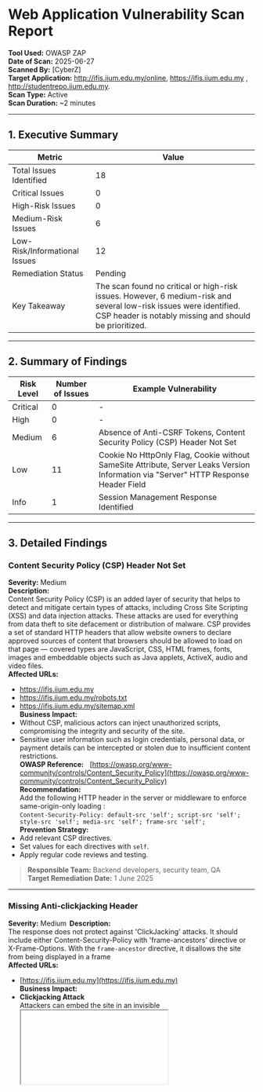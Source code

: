 # Web Application Vulnerability Scan Report

**Tool Used:** OWASP ZAP  
**Date of Scan:** 2025-06-27  
**Scanned By:** [CyberZ]  
**Target Application:** http://ifis.iium.edu.my/online, https://ifis.iium.edu.my , http://studentrepo.iium.edu.my.  
**Scan Type:** Active   
**Scan Duration:** ~2 minutes  

---

## 1. Executive Summary

| Metric                          | Value                                     |
|--------------------------------|-------------------------------------------|
| Total Issues Identified        | 18                                        |
| Critical Issues                | 0                                         |
| High-Risk Issues               | 0                                         |
| Medium-Risk Issues             | 6                                         |
| Low-Risk/Informational Issues | 12                                         |
| Remediation Status             | Pending                                   |
| Key Takeaway                   | The scan found no critical or high-risk issues. However, 6 medium-risk and several low-risk issues were identified. CSP header is notably missing and should be prioritized. |

---

## 2. Summary of Findings

| Risk Level | Number of Issues | Example Vulnerability                    |
|------------|------------------|------------------------------------------|
| Critical   | 0                | -                                        |
| High       | 0                | -                                        |
| Medium     | 6                | Absence of Anti-CSRF Tokens, Content Security Policy (CSP) Header Not Set |
| Low        | 11                | Cookie No HttpOnly Flag, Cookie without SameSite Attribute, Server Leaks Version Information via "Server" HTTP Response Header Field |
| Info       | 1                | Session Management Response Identified |

---

## 3. Detailed Findings

### Content Security Policy (CSP) Header Not Set

**Severity:** Medium    
**Description:**    
Content Security Policy (CSP) is an added layer of security that helps to detect and mitigate certain types of attacks, including Cross Site Scripting (XSS) and data injection attacks. These attacks are used for everything from data theft to site defacement or distribution of malware. CSP provides a set of standard HTTP headers that allow website owners to declare approved sources of content that browsers should be allowed to load on that page — covered types are JavaScript, CSS, HTML frames, fonts, images and embeddable objects such as Java applets, ActiveX, audio and video files.  
**Affected URLs:**    
- https://ifis.iium.edu.my
- https://ifis.iium.edu.my/robots.txt
- https://ifis.iium.edu.my/sitemap.xml  
**Business Impact:**    
- Without CSP, malicious actors can inject unauthorized scripts, compromising the integrity and security of the site.
- Sensitive user information such as login credentials, personal data, or payment details can be intercepted or stolen due to insufficient content restrictions.  
**OWASP Reference:**    
[https://owasp.org/www-community/controls/Content_Security_Policy](https://owasp.org/www-community/controls/Content_Security_Policy)  
**Recommendation:**  
Add the following HTTP header in the server or middleware to enforce same-origin-only loading :  
`Content-Security-Policy: default-src 'self'; script-src 'self'; style-src 'self'; media-src 'self'; frame-src 'self';`  
**Prevention Strategy:**    
- Add relevant CSP directives.
- Set values for each directives with `self`.
- Apply regular code reviews and testing.  
> **Responsible Team:** Backend developers, security team, QA   
> **Target Remediation Date:** 1 June 2025

---

### Missing Anti-clickjacking Header

**Severity:** Medium  
**Description:**  
The response does not protect against 'ClickJacking' attacks. It should include either Content-Security-Policy with 'frame-ancestors' directive or X-Frame-Options. With the `frame-ancestor` directive, it disallows the site from being displayed in a frame  
**Affected URLs:**
- [https://ifis.iium.edu.my](https://ifis.iium.edu.my)  
**Business Impact:**    
- **Clickjacking Attack**  
    Attackers can embed the site in an invisible <iframe> and tricks users into clicking buttons or links while thinking they are interacting with something else.  
- **Phishing & Brand Abuse**  
    Malicious actors can embed site within deceptive pages, making it appears as if the content is legit.  
**OWASP Reference:**  [https://owasp.org/www-community/attacks/Clickjacking](https://owasp.org/www-community/attacks/Clickjacking)  
**Recommendation:**
In the server or middleware use this header to restrict all resource types to self and block framing :  
`Content-Security-Policy: default-src 'self'; script-src 'self'; style-src 'self'; media-src 'self'; frame-src 'self'; frame-ancestors 'none';`  
**Prevention Strategy:**    
- Add `frame-ancestor` directive for the Content Security Policy.
- Set value of the directive with `none`.
- Apply regular code reviews and testing.  

> **Responsible Team:** Backend developers, security team, QA   
> **Target Remediation Date:** 1 June 2025

---

### Server Leaks Version Information via "Server" HTTP Response Header Field
**Severity:** Low  
**Description:**  
The web/application server is leaking version information via the "Server" HTTP response header. Access to such information may facilitate attackers identifying other vulnerabilities your web/application server is subject to.  
**Affected URLs:**
- [https://ifis.iium.edu.my](https://ifis.iium.edu.my)  
**Business Impact:**    
- Helps attackers identify specific software and version, making targeted exploits easier.
- Increases the risk of automated attacks using known vulnerabilities.
- May lead to full system compromise if known exploits are available for the disclosed version.  
**OWASP Reference:** [https://owasp.org/www-project-secure-headers/](https://owasp.org/www-project-secure-headers/)  
**Recommendation:**  
Configure the web server to either remove the "Server" HTTP response header entirely or replace it with a generic value (e.g., "Web Server") to prevent disclosing detailed version information that could aid attackers in identifying and exploiting known vulnerabilities.  
`# Apache (httpd.conf or .htaccess)
ServerSignature Off
ServerTokens Prod
<IfModule mod_headers.c>
    Header always unset Server
    Header always set Server "Web Server"
</IfModule>`

- **Prevention Strategy:**    
  - Disable or modify the "Server" header in the web server configuration (e.g., Apache, Nginx, IIS).  
  - Use a reverse proxy (like Nginx or HAProxy) to strip or overwrite response headers.  
  - Regularly update and patch web server software to reduce risk even if version info is exposed.  
  - Conduct security scans to detect unintentional header exposures.  
  - Implement security headers using a Web Application Firewall (WAF) or middleware solutions.   
> **Responsible Team:** Backend developers, security team, QA   
> **Target Remediation Date:** 1 June 2025

---


###  Content Security Policy (CSP) Header Not Set  
**Severity:** Medium  
**Confidence:** High  
**Description:**  
The application does not implement a Content Security Policy (CSP) header, which helps mitigate attacks like Cross-Site Scripting (XSS).  
**Affected URL:** http://ifis.iium.edu.my/online  
**Business Impact:**  
Without CSP, browsers will load resources from any origin, increasing the risk of script injection attacks.  
**Recommendation:**  
Add the following HTTP header in the server or middleware to enforce same-origin-only loading :  
`Content-Security-Policy: default-src 'self'; script-src 'self'; style-src 'self'; media-src 'self'; frame-src 'self';`   
**OWASP Reference:** https://owasp.org/www-community/controls/Content_Security_Policy  
> **Responsible Team:** Backend Developers  
> **Target Remediation Date:** 1 June 2025

---

###  Absence of Anti-CSRF Tokens  
**Severity:** Medium  
**Confidence:** Low  
**Description:**  
No Anti-CSRF tokens were found in a HTML submission form.  
**Affected URL:** http://ifis.iium.edu.my/online  
**Business Impact:**  
The risk of information disclosure is dramatically increased when the target site is vulnerable to XSS, because XSS can be used as a platform for CSRF, allowing the attack to operate within the bounds of the same-origin policy.  
**Recommendation:**  
Register a vetted CSRF protection library at the framework level.  
`<!-- in the <head> -->`  
`<script src="/CSRFGuard.js"></script>`  
**OWASP Reference:** https://owasp.org/www-community/attacks/csrf  
> **Responsible Team:** Backend Developers  
> **Target Remediation Date:** 1 June 2025

---

###  Cookie No HttpOnly Flag
**Severity:** Low  
**Confidence:** Medium  
**Description:**  
A cookie has been set without the HttpOnly flag, which means that the cookie can be accessed by JavaScript.  
**Affected URL:** http://ifis.iium.edu.my/online  
**Business Impact:**  
Malicious script can be run on this page then the cookie will be accessible and can be transmitted to another site. If this is a session cookie then session hijacking may be possible.  
**Recommendation:**  
At the application or proxy layer, ensure every Set-Cookie header includes HttpOnly (and ideally Secure/SameSite) to prevent JavaScript access.  
`## Node.js ##`
`app.use(require('express-session')({
  name: 'sid',
  secret: process.env.SESSION_SECRET,
  resave: false,
  saveUninitialized: false,
  cookie: {
    httpOnly: true,
    secure: true,
    sameSite: 'Strict',
    maxAge: 3600000
  }
}));`  

`## PHP (7.3+) ##`
`setcookie(
  'session_id',
  $token,
  [
    'expires'  => time() + 3600,
    'path'     => '/',
    'domain'   => 'example.com',
    'secure'   => true,
    'httponly' => true,
    'samesite' => 'Strict'
  ]
);`

`## Apache (httpd.conf or .htaccess)## `  
`<IfModule mod_headers.c>
    Header always edit Set-Cookie ^(.*)$ $1;HttpOnly;Secure
</IfModule>`  
**OWASP Reference:** https://owasp.org/www-community/HttpOnly  
> **Responsible Team:** Backend Developers  
> **Target Remediation Date:** 1 June 2025

---

###  Cookie without SameSite Attribute
**Severity:** Low  
**Confidence:** Medium  
**Description:**  
A cookie has been set without the SameSite attribute, which means that the cookie can be sent as a result of a 'cross-site' request.  
**Affected URL:** http://ifis.iium.edu.my/online  
**Business Impact:**  
Attackers can perform unauthorized actions on behalf of authenticated users, leading to data loss, account manipulation, or financial fraud.  
**Recommendation:**  
Set all Set-Cookie headers with SameSite=Strict (or Lax)  
`Set-Cookie: sessionId=abc123; Path=/; HttpOnly; Secure; SameSite=Strict`  
**OWASP Reference:** https://owasp.org/www-community/SameSite  
> **Responsible Team:** Backend Developers  
> **Target Remediation Date:** 1 June 2025

---

###  Server Leaks Version Information via 'Server' HTTP Header  
**Severity:** Low  
**Confidence:** High  
**Description:**  
The 'Server' header discloses the web server version used by the application.  
**Affected URL:** http://ifis.iium.edu.my/online  
**Business Impact:**  
Facilitates fingerprinting attacks and exploitation of known vulnerabilities.  
**Recommendation:**  
Configure server to hide version info in the response headers.
`# Apache (httpd.conf or .htaccess)
ServerSignature Off
ServerTokens Prod
<IfModule mod_headers.c>
    Header always unset Server
    Header always set Server "Web Server"
</IfModule>`  
**OWASP Reference:** https://owasp.org/www-project-secure-headers/  
> **Responsible Team:** Backend Developers  
> **Target Remediation Date:** 1 June 2025

---

###  Content Security Policy (CSP) Header Not Set  
**Severity:** Medium  
**Confidence:** High  
**Description:**  
The application does not implement a Content Security Policy (CSP) header, which helps mitigate attacks like Cross-Site Scripting (XSS).  
**Affected URL:** http://studentrepo.iium.edu.my  
**Business Impact:**  
Without CSP, browsers will load resources from any origin, increasing the risk of script injection attacks.

**Recommendation:**  
Add the following HTTP header in the server or middleware to enforce same-origin-only loading :  
`Content-Security-Policy: default-src 'self'; script-src 'self'; style-src 'self'; media-src 'self'; frame-src 'self';`    
**OWASP Reference:** https://owasp.org/www-community/controls/Content_Security_Policy  
> **Responsible Team:** Backend Developers  
> **Target Remediation Date:** 1 June 2025

---

###  Missing Anti-clickjacking Header  
**Severity:** Medium  
**Confidence:** Medium  
**Description:**  
The page does not set an 'X-Frame-Options' or 'frame-ancestors' directive.  
**Affected URL:** http://studentrepo.iium.edu.my  
**Business Impact:**  
Leaves application vulnerable to clickjacking.

**Recommendation:**  
In the server or middleware use this header to restrict all resource types to self and block framing :  
`Content-Security-Policy: default-src 'self'; script-src 'self'; style-src 'self'; media-src 'self'; frame-src 'self'; frame-ancestors 'none';`    
**OWASP Reference:** https://owasp.org/www-community/attacks/Clickjacking  
> **Responsible Team:** Backend Developers  
> **Target Remediation Date:** 1 June 2025

---

###  Server Leaks Information via 'X-Powered-By' HTTP Header  
**Severity:** Low  
**Confidence:** Medium  
**Description:**  
The server includes 'X-Powered-By' in the response header, revealing the technology stack.  
**Affected URL:** http://studentrepo.iium.edu.my  
**Business Impact:**  
Attackers can target known vulnerabilities of disclosed technologies.

**Recommendation:**  
Disable or override the X-Powered-By header at the app or proxy layer.  
`// Express (Node.js)
app.disable('x-powered-by');`  

`// Nginx
more_clear_headers X-Powered-By;
more_set_headers 'X-Powered-By: Web Server';`  
**OWASP Reference:** https://owasp.org/www-community/attacks/Information_exposure_through_HTTP_headers  
> **Responsible Team:** Backend Developers  
> **Target Remediation Date:** 1 June 2025

---

###  Server Leaks Version Information via 'Server' HTTP Header  
**Severity:** Low  
**Confidence:** High  
**Description:**  
The 'Server' header discloses the web server version used by the application.  
**Affected URL:** http://studentrepo.iium.edu.my  
**Business Impact:**  
Facilitates fingerprinting attacks and exploitation of known vulnerabilities.  

**Recommendation:**  
Configure server to hide version info in the response headers.
`# Apache (httpd.conf or .htaccess)
ServerSignature Off
ServerTokens Prod
<IfModule mod_headers.c>
    Header always unset Server
    Header always set Server "Web Server"
</IfModule>`
**OWASP Reference:** https://owasp.org/www-project-secure-headers/  
> **Responsible Team:** Backend Developers  
> **Target Remediation Date:** 1 June 2025

---

###  Strict-Transport-Security Header Not Set  
**Severity:** Low  
**Confidence:** High  
**Description:**  
The Strict-Transport-Security header is not set, which means users might access the site over an insecure connection.  
**Affected URL:** http://studentrepo.iium.edu.my  
**Business Impact:**  
Users may be vulnerable to SSL stripping attacks if they initially connect over HTTP.  

**Recommendation:**  
Add the HSTS header with a long max‐age, include all subdomains, and enable preload.  
`Strict-Transport-Security: max-age=31536000; includeSubDomains; preload`  
**OWASP Reference:** https://owasp.org/www-project-secure-headers/#strict-transport-security  
> **Responsible Team:** Backend Developers  
> **Target Remediation Date:** 1 June 2025

---

###  X-Content-Type-Options Header Missing  
**Severity:** Low  
**Confidence:** Medium  
**Description:**  
Missing this header can allow the browser to interpret files as a different MIME type.  
**Affected URL:** http://studentrepo.iium.edu.my  
**Business Impact:**  
Could lead to script execution in the wrong context, risking XSS.  

**Recommendation:**  
Set `X-Content-Type-Options: nosniff` on all responses.  
**OWASP Reference:** https://owasp.org/www-project-secure-headers/#x-content-type-options  
> **Responsible Team:** Backend Developers  
> **Target Remediation Date:** 1 June 2025

---

###  Application Error Disclosure  
**Severity:** Low  
**Confidence:** Medium  
**Description:**  
The application discloses technical error messages in responses.  
**Affected URL:** http://studentrepo.iium.edu.my  
**Business Impact:**  
Could provide attackers with information about the app’s internal structure or technology stack.  

**Recommendation:**  
In production, register a generic error‐handler that logs full error details internally and returns a generic response.  
`app.use((err, req, res, next) => { logger.error(err.stack); res.status(500).json({ error: 'Internal Server Error' }); });`  
**OWASP Reference:** https://owasp.org/www-community/Improper_Error_Handling  
> **Responsible Team:** Backend Developers  
> **Target Remediation Date:** 1 June 2025

---

###  Cookie with SameSite Attribute None  
**Severity:** Low  
**Confidence:** Medium  
**Description:**  
Cookies are set with `SameSite=None` which may expose them to cross-site request forgery attacks.  
**Affected URL:** http://studentrepo.iium.edu.my  
**Business Impact:**  
Could lead to CSRF attacks if cookies are sent cross-site without secure validation. 

**Recommendation:**  
Set all Set-Cookie headers with SameSite=Strict (or Lax)  
`Set-Cookie: sessionId=abc123; Path=/; HttpOnly; Secure; SameSite=Strict`  
**OWASP Reference:** https://owasp.org/www-community/controls/SameSite  
> **Responsible Team:** Backend Developers  
> **Target Remediation Date:** 1 June 2025

---

###  Information Disclosure – Debug Error Messages  
**Severity:** Low  
**Confidence:** Medium  
**Description:**  
The server response contains debug error messages that can reveal application internals or misconfigurations.  
**Affected URL:** https://studentrepo.iium.edu.my/server/opensearch/search?format=rss&query=*&scope=...  
**Business Impact:**  
Exposes information such as file paths, server errors, or code stack traces that attackers can leverage. 

**Recommendation:**  
Configure the server to suppress debug error messages in production. Display only user-friendly error pages. 
`if (process.env.NODE_ENV === 'production') {
  app.use((err, req, res, next) => {
    logger.error(err.stack);
    res.status(500).render('error', { message: 'Something went wrong. Please try again later.' });
  });
}`
**OWASP Reference:** https://owasp.org/www-community/Improper_Error_Handling  
> **Responsible Team:** Backend Developers  
> **Target Remediation Date:** 1 June 2025

---



## 4. Recommendations & Next Steps

- Prioritize fixing medium-risk issues immediately  
- Re-test after remediation  
- Apply secure HTTP headers and configurations  
- Schedule monthly security scans  
- Consider a deeper security assessment via pen-test  

---

## Appendix

- **Sites Scanned**:
  - https://ifis.iium.edu.my 
  - http://ifis.iium.edu.my/online 
  - https://ifis.iium.edu.my/robots.txt
  - https://ifis.iium.edu.my/sitemap.xml
  - http://studentrepo.iium.edu.my 
- **ZAP Version:** 2.16.1  
- **Total Alerts Analyzed:** 17
- **Person In Charge**
  - Muhammad Hakim Bin Md Nazri 2110457
  - Muhammad Fadly 2117999 (m.fadly@gmail.com)
  - Muhammad Iqbal As Sufi bin Mahamad A'sim 2124165
